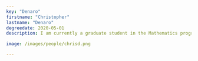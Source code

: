 ```yaml
---
key: "Denaro"
firstname: "Christopher"
lastname: "Denaro"
degreedate: 2020-05-01
description: I am currently a graduate student in the Mathematics program at Rutgers Camden. My Bachelor's degree is in Computational Mathematics from the Pennsylvania State University. I have always enjoyed the intersection of math and computer science, with some of my past areas of interest being applied cryptography and automation. I've recently discovered how fulfilling applying my math background to real-world problems can be while working as a research assistant in the Piccoli Lab. Next fall, I will begin working towards a PhD in the CCIB program at Rutgers Camden. <a href="cad373@scarletmail.rutgers.edu">Email Me</a>

image: /images/people/chrisd.png

---
```

